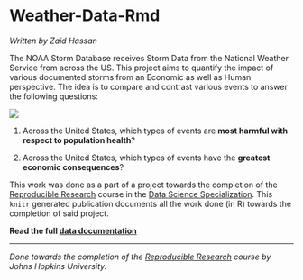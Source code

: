 # Weather-Data-Rmd
*Written by Zaid Hassan*

The NOAA Storm Database receives Storm Data from the National Weather Service from across the US. This project aims to quantify the impact of various documented storms from an Economic as well as Human perspective. The idea is to compare and contrast various events to answer the following questions:

<img src="https://rp-online.de/imgs/32/3/7/8/4/9/0/6/1/tok_1d8242c393f02001577f432db84d2054/w1900_h1367_x1467_y1056_DPA_bfunk_dpa_5F9A5400612A7407-40620cdc1bfb7b6d.jpg" style="display: block; margin: auto;" />

1. Across the United States, which types of events are **most harmful with respect to population health**?

2. Across the United States, which types of events have the **greatest economic consequences**?

This work was done as a part of a project towards the completion of the [Reproducible Research](http://www.coursera.org/learn/reproducible-research) course in the [Data Science Specialization](http://www.coursera.org/specializations/jhu-data-science). This `knitr` generated publication documents all the work done (in R) towards the completion of said project. 

**Read the full [data documentation](https://d396qusza40orc.cloudfront.net/repdata%2Fpeer2_doc%2Fpd01016005curr.pdf)**

-----------------
*Done towards the completion of the [Reproducible Research](https://www.coursera.org/learn/reproducible-research) course by Johns Hopkins University.*
